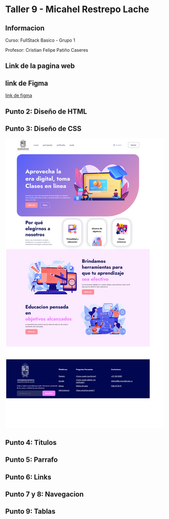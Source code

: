 <h1>Taller 9 - Micahel Restrepo Lache</h1>
<h2>Informacion</h2>
<p>Curso: FullStack Basico - Grupo 1</p>
<p>Profesor: Cristian Felipe Patiño Caseres</p>
<h2>Link de la pagina web</h>
<a href="https://gitprogramaer.github.io/taller-9-full-stack/"link pagina webgit></a>

<h2>link de Figma</h2>
<a href="https://www.figma.com/file/HuEK4GQCgMpasT2uSAXz56/Michael-Restrepo-Lache?type=design&node-id=0%3A1&mode=design&t=U2XOzpjCE2xRzfjk-1">link de figma</a>

<h2>Punto 2: Diseño de HTML</h2>
<h2>Punto 3: Diseño de CSS</h2>
<img src="public/images/punto-3.png" alt="punto 2">
<h2>Punto 4: Titulos</h2>
<h2>Punto 5: Parrafo</h2>
<h2>Punto 6: Links</h2>
<h2>Punto 7 y 8: Navegacion</h2>
<h2>Punto 9: Tablas</h2>